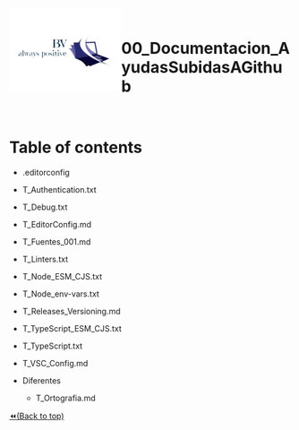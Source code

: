 <div>
	<div>
		<img src=https://raw.githubusercontent.com/Byron2016/00_forImages/main/images/Logo_01_00.png align=left alt=MyLogo width=200>
	</div>
	&nbsp;
	<div>
		<h1>00_Documentacion_AyudasSubidasAGithub</h1>
	</div>
</div>

&nbsp;

# Table of contents

- .editorconfig
- T_Authentication.txt
- T_Debug.txt
- T_EditorConfig.md
- T_Fuentes_001.md
- T_Linters.txt
- T_Node_ESM_CJS.txt
- T_Node_env-vars.txt
- T_Releases_Versioning.md
- T_TypeScript_ESM_CJS.txt
- T_TypeScript.txt
- T_VSC_Config.md

- Diferentes
  - T_Ortografia.md

[⏪(Back to top)](#table-of-contents)
